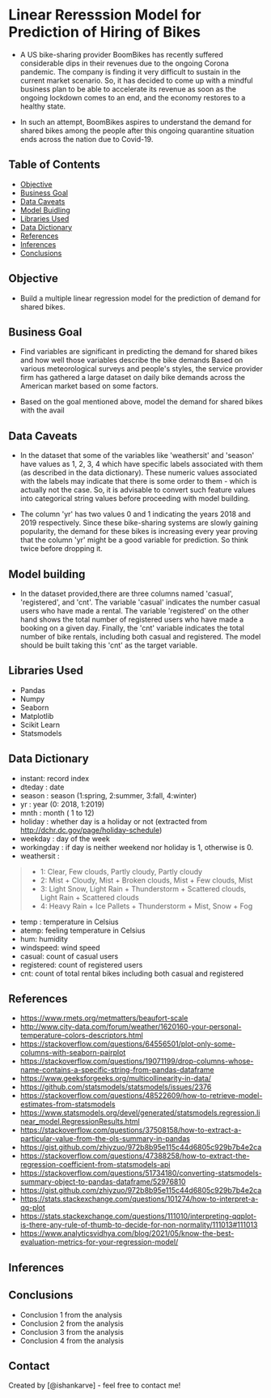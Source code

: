 # Linear Reresssion Model for Prediction of Hiring of Bikes
- A US bike-sharing provider BoomBikes has recently suffered considerable dips in their revenues due to the ongoing Corona pandemic. The company is finding it very difficult to sustain in the current market scenario. So, it has decided to come up with a mindful business plan to be able to accelerate its revenue as soon as the ongoing lockdown comes to an end, and the economy restores to a healthy state.

- In such an attempt, BoomBikes aspires to understand the demand for shared bikes among the people after this ongoing quarantine situation ends across the nation due to Covid-19.


## Table of Contents
* [Objective](#Objective)
* [Business Goal](#business-goal)
* [Data Caveats](#data-caveats)
* [Model Buidling](#model-building)
* [Libraries Used](#Libraries-used)
* [Data Dictionary](#data-dictionary)
* [References](#references)
* [Inferences](#inferences)
* [Conclusions](#conclusions)

<!-- You can include any other section that is pertinent to your problem -->
## Objective
- Build a multiple linear regression model for the prediction of demand for shared bikes.

## Business Goal
 - Find variables are significant in predicting the demand for shared bikes and how well those variables describe the bike demands Based on various meteorological surveys and people's styles, the service provider firm has gathered a large dataset on daily bike demands across the American market based on some factors.

- Based on the goal mentioned above, model the demand for shared bikes with the avail

## Data Caveats

* In the dataset that some of the variables like 'weathersit' and 'season' have values as 1, 2, 3, 4 which have specific labels associated with them (as described in the data dictionary). These numeric values associated with the labels may indicate that there is some order to them - which is actually not the case. So, it is advisable to convert such feature values into categorical string values before proceeding with model building.

* The column 'yr' has two values 0 and 1 indicating the years 2018 and 2019 respectively. Since these bike-sharing systems are slowly gaining popularity, the demand for these bikes is increasing every year proving that the column 'yr' might be a good variable for prediction. So think twice before dropping it.

## Model building

 - In the dataset provided,there are three columns named 'casual', 'registered', and 'cnt'. The variable 'casual' indicates the number casual users who have made a rental. The variable 'registered' on the other hand shows the total number of registered users who have made a booking on a given day. Finally, the 'cnt' variable indicates the total number of bike rentals, including both casual and registered. The model should be built taking this 'cnt' as the target variable.

## Libraries Used
- Pandas
- Numpy
- Seaborn
- Matplotlib
- Scikit Learn
- Statsmodels

## Data Dictionary

- instant: record index
- dteday : date
- season : season (1:spring, 2:summer, 3:fall, 4:winter)
- yr : year (0: 2018, 1:2019)
- mnth : month ( 1 to 12)
- holiday : whether day is a holiday or not (extracted from http://dchr.dc.gov/page/holiday-schedule)
- weekday : day of the week
- workingday : if day is neither weekend nor holiday is 1, otherwise is 0.
- weathersit :
> - 1: Clear, Few clouds, Partly cloudy, Partly cloudy
> - 2: Mist + Cloudy, Mist + Broken clouds, Mist + Few clouds, Mist
> - 3: Light Snow, Light Rain + Thunderstorm + Scattered clouds, Light Rain + Scattered clouds
> - 4: Heavy Rain + Ice Pallets + Thunderstorm + Mist, Snow + Fog
- temp : temperature in Celsius
- atemp: feeling temperature in Celsius
- hum: humidity
- windspeed: wind speed
- casual: count of casual users
- registered: count of registered users
- cnt: count of total rental bikes including both casual and registered

## References
* https://www.rmets.org/metmatters/beaufort-scale
* http://www.city-data.com/forum/weather/1620160-your-personal-temperature-colors-descriptors.html
* https://stackoverflow.com/questions/64556501/plot-only-some-columns-with-seaborn-pairplot
* https://stackoverflow.com/questions/19071199/drop-columns-whose-name-contains-a-specific-string-from-pandas-dataframe
* https://www.geeksforgeeks.org/multicollinearity-in-data/
* https://github.com/statsmodels/statsmodels/issues/2376
* https://stackoverflow.com/questions/48522609/how-to-retrieve-model-estimates-from-statsmodels
* https://www.statsmodels.org/devel/generated/statsmodels.regression.linear_model.RegressionResults.html
* https://stackoverflow.com/questions/37508158/how-to-extract-a-particular-value-from-the-ols-summary-in-pandas
* https://gist.github.com/zhiyzuo/972b8b95e115c44d6805c929b7b4e2ca
* https://stackoverflow.com/questions/47388258/how-to-extract-the-regression-coefficient-from-statsmodels-api
* https://stackoverflow.com/questions/51734180/converting-statsmodels-summary-object-to-pandas-dataframe/52976810
* https://gist.github.com/zhiyzuo/972b8b95e115c44d6805c929b7b4e2ca
* https://stats.stackexchange.com/questions/101274/how-to-interpret-a-qq-plot
* https://stats.stackexchange.com/questions/111010/interpreting-qqplot-is-there-any-rule-of-thumb-to-decide-for-non-normality/111013#111013
* https://www.analyticsvidhya.com/blog/2021/05/know-the-best-evaluation-metrics-for-your-regression-model/

## Inferences



## Conclusions
- Conclusion 1 from the analysis
- Conclusion 2 from the analysis
- Conclusion 3 from the analysis
- Conclusion 4 from the analysis




## Contact
Created by [@ishankarve] - feel free to contact me!


<!-- Optional -->
<!-- ## License -->
<!-- This project is open source and available under the [... License](). -->

<!-- You don't have to include all sections - just the one's relevant to your project -->